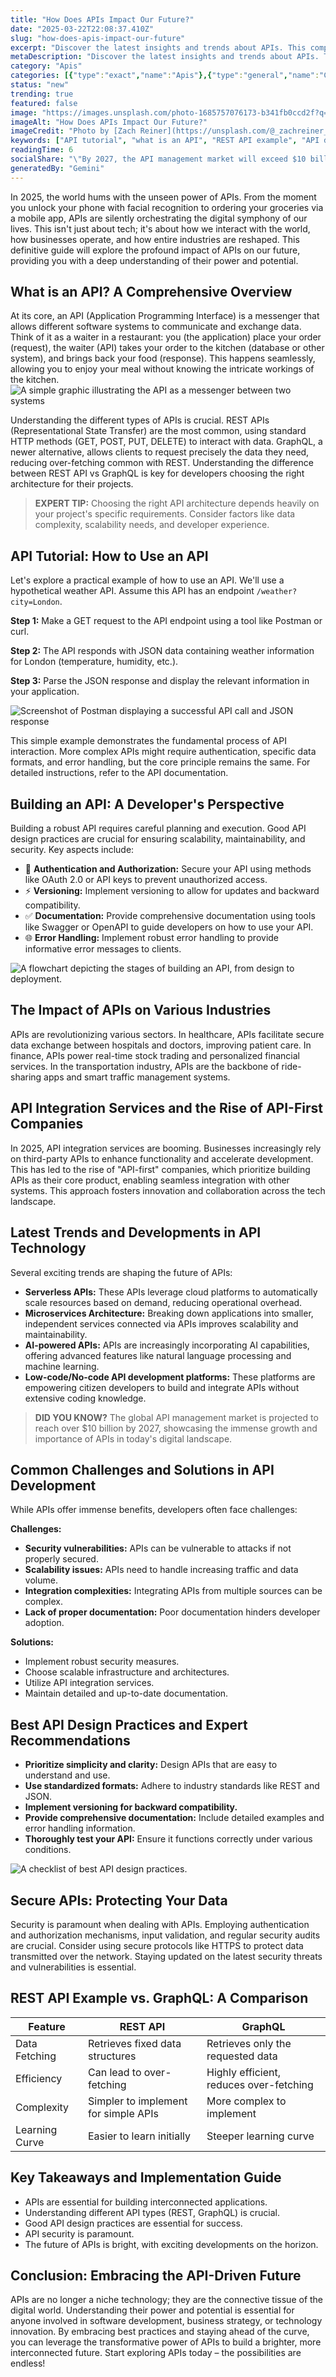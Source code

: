 ```yaml
---
title: "How Does APIs Impact Our Future?"
date: "2025-03-22T22:08:37.410Z"
slug: "how-does-apis-impact-our-future"
excerpt: "Discover the latest insights and trends about APIs. This comprehensive guide covers everything you need to know about APIs in 2025."
metaDescription: "Discover the latest insights and trends about APIs. This comprehensive guide covers everything you need to know about APIs in 2025."
category: "Apis"
categories: [{"type":"exact","name":"Apis"},{"type":"general","name":"Computer Science"},{"type":"medium","name":"Software Engineering"},{"type":"specific","name":"RESTful APIs"},{"type":"niche","name":"API Gateway"}]
status: "new"
trending: true
featured: false
image: "https://images.unsplash.com/photo-1685757076173-b341fb0ccd2f?q=85&w=1200&fit=max&fm=webp&auto=compress"
imageAlt: "How Does APIs Impact Our Future?"
imageCredit: "Photo by [Zach Reiner](https://unsplash.com/@_zachreiner_) on Unsplash"
keywords: ["API tutorial", "what is an API", "REST API example", "API documentation", "best API design practices", "how to use an API", "build an API", "API integration services", "secure APIs", "REST API vs GraphQL"]
readingTime: 6
socialShare: "\"By 2027, the API management market will exceed $10 billion.  Are you ready to harness the power of APIs to shape the future of your business?\""
generatedBy: "Gemini"
---
```




In 2025, the world hums with the unseen power of APIs.  From the moment you unlock your phone with facial recognition to ordering your groceries via a mobile app, APIs are silently orchestrating the digital symphony of our lives.  This isn't just about tech; it's about how we interact with the world, how businesses operate, and how entire industries are reshaped. This definitive guide will explore the profound impact of APIs on our future, providing you with a deep understanding of their power and potential.

## What is an API? A Comprehensive Overview

At its core, an API (Application Programming Interface) is a messenger that allows different software systems to communicate and exchange data.  Think of it as a waiter in a restaurant: you (the application) place your order (request), the waiter (API) takes your order to the kitchen (database or other system), and brings back your food (response).  This happens seamlessly, allowing you to enjoy your meal without knowing the intricate workings of the kitchen.  ![A simple graphic illustrating the API as a messenger between two systems](https://images.unsplash.com/photo-1583673354663-a1555e1c1edc?q=85&w=1200&fit=max&fm=webp&auto=compress)

Understanding the different types of APIs is crucial.  REST APIs (Representational State Transfer) are the most common, using standard HTTP methods (GET, POST, PUT, DELETE) to interact with data.  GraphQL, a newer alternative, allows clients to request precisely the data they need, reducing over-fetching common with REST.  Understanding the difference between REST API vs GraphQL is key for developers choosing the right architecture for their projects.

> **EXPERT TIP:**  Choosing the right API architecture depends heavily on your project's specific requirements. Consider factors like data complexity, scalability needs, and developer experience.

##  API Tutorial: How to Use an API

Let's explore a practical example of how to use an API. We'll use a hypothetical weather API.  Assume this API has an endpoint `/weather?city=London`.

**Step 1:**  Make a GET request to the API endpoint using a tool like Postman or curl.

**Step 2:**  The API responds with JSON data containing weather information for London (temperature, humidity, etc.).

**Step 3:**  Parse the JSON response and display the relevant information in your application.

![Screenshot of Postman displaying a successful API call and JSON response](https://images.unsplash.com/photo-1583673354352-9504815ae8e9?q=85&w=1200&fit=max&fm=webp&auto=compress)

This simple example demonstrates the fundamental process of API interaction.  More complex APIs might require authentication, specific data formats, and error handling, but the core principle remains the same.  For detailed instructions, refer to the API documentation.

##  Building an API: A Developer's Perspective

Building a robust API requires careful planning and execution.  Good API design practices are crucial for ensuring scalability, maintainability, and security. Key aspects include:

* 🔑 **Authentication and Authorization:** Secure your API using methods like OAuth 2.0 or API keys to prevent unauthorized access.
* ⚡ **Versioning:** Implement versioning to allow for updates and backward compatibility.
* ✅ **Documentation:**  Provide comprehensive documentation using tools like Swagger or OpenAPI to guide developers on how to use your API.
* 🌐 **Error Handling:** Implement robust error handling to provide informative error messages to clients.

![A flowchart depicting the stages of building an API, from design to deployment.](https://images.unsplash.com/photo-1570723968283-109ba8d6dda9?q=85&w=1200&fit=max&fm=webp&auto=compress)

##  The Impact of APIs on Various Industries

APIs are revolutionizing various sectors.  In healthcare, APIs facilitate secure data exchange between hospitals and doctors, improving patient care.  In finance, APIs power real-time stock trading and personalized financial services.  In the transportation industry, APIs are the backbone of ride-sharing apps and smart traffic management systems.

##  API Integration Services and the Rise of API-First Companies

In 2025, API integration services are booming.  Businesses increasingly rely on third-party APIs to enhance functionality and accelerate development. This has led to the rise of "API-first" companies, which prioritize building APIs as their core product, enabling seamless integration with other systems.  This approach fosters innovation and collaboration across the tech landscape.

##  Latest Trends and Developments in API Technology

Several exciting trends are shaping the future of APIs:

* **Serverless APIs:**  These APIs leverage cloud platforms to automatically scale resources based on demand, reducing operational overhead.
* **Microservices Architecture:**  Breaking down applications into smaller, independent services connected via APIs improves scalability and maintainability.
* **AI-powered APIs:**  APIs are increasingly incorporating AI capabilities, offering advanced features like natural language processing and machine learning.
* **Low-code/No-code API development platforms:**  These platforms are empowering citizen developers to build and integrate APIs without extensive coding knowledge.

> **DID YOU KNOW?**  The global API management market is projected to reach over $10 billion by 2027, showcasing the immense growth and importance of APIs in today's digital landscape.

##  Common Challenges and Solutions in API Development

While APIs offer immense benefits, developers often face challenges:

**Challenges:**

* **Security vulnerabilities:**  APIs can be vulnerable to attacks if not properly secured.
* **Scalability issues:**  APIs need to handle increasing traffic and data volume.
* **Integration complexities:**  Integrating APIs from multiple sources can be complex.
* **Lack of proper documentation:**  Poor documentation hinders developer adoption.

**Solutions:**

* Implement robust security measures.
* Choose scalable infrastructure and architectures.
* Utilize API integration services.
* Maintain detailed and up-to-date documentation.

##  Best API Design Practices and Expert Recommendations

* **Prioritize simplicity and clarity:**  Design APIs that are easy to understand and use.
* **Use standardized formats:**  Adhere to industry standards like REST and JSON.
* **Implement versioning for backward compatibility.**
* **Provide comprehensive documentation:**  Include detailed examples and error handling information.
* **Thoroughly test your API:**  Ensure it functions correctly under various conditions.

![A checklist of best API design practices.](https://images.unsplash.com/photo-1685757076173-b341fb0ccd2f?q=85&w=1200&fit=max&fm=webp&auto=compress)

##  Secure APIs: Protecting Your Data

Security is paramount when dealing with APIs.  Employing authentication and authorization mechanisms, input validation, and regular security audits are crucial.  Consider using secure protocols like HTTPS to protect data transmitted over the network.  Staying updated on the latest security threats and vulnerabilities is essential.

##  REST API Example vs. GraphQL: A Comparison

| Feature          | REST API                               | GraphQL                                   |
|-----------------|---------------------------------------|-------------------------------------------|
| Data Fetching   | Retrieves fixed data structures        | Retrieves only the requested data          |
| Efficiency      | Can lead to over-fetching              | Highly efficient, reduces over-fetching    |
| Complexity      | Simpler to implement for simple APIs    | More complex to implement                  |
| Learning Curve | Easier to learn initially               | Steeper learning curve                      |

## Key Takeaways and Implementation Guide

* APIs are essential for building interconnected applications.
* Understanding different API types (REST, GraphQL) is crucial.
* Good API design practices are essential for success.
* API security is paramount.
* The future of APIs is bright, with exciting developments on the horizon.

## Conclusion: Embracing the API-Driven Future

APIs are no longer a niche technology; they are the connective tissue of the digital world.  Understanding their power and potential is essential for anyone involved in software development, business strategy, or technology innovation.  By embracing best practices and staying ahead of the curve, you can leverage the transformative power of APIs to build a brighter, more interconnected future.  Start exploring APIs today – the possibilities are endless!

